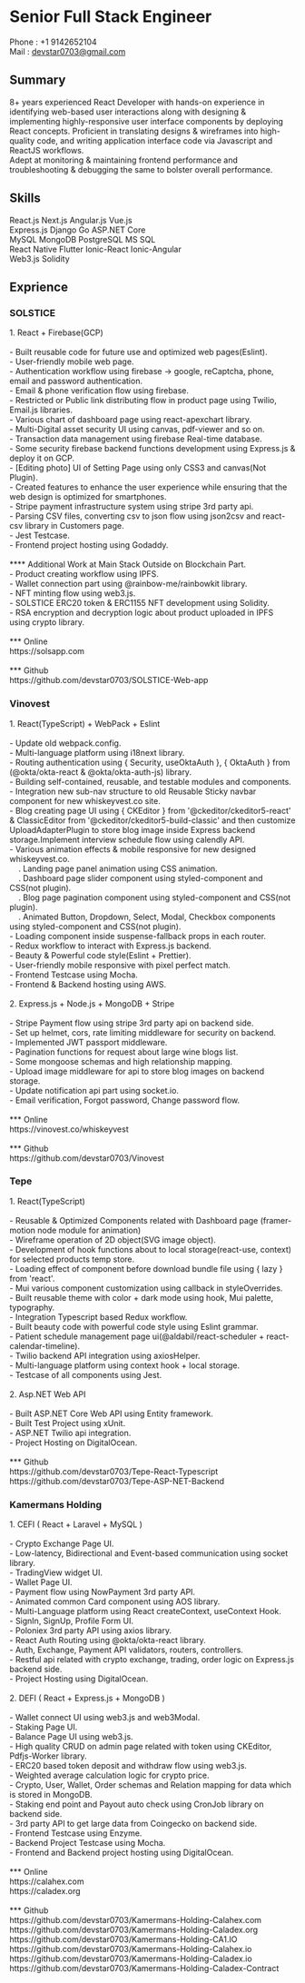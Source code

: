 <h1>Senior Full Stack Engineer</h1>

Phone : +1 9142652104
<br/>
Mail : devstar0703@gmail.com

<h2>Summary</h2>

8+ years experienced React Developer with hands-on experience in identifying web-based user interactions along with designing & implementing highly-responsive user interface components by deploying React concepts.<nr/>
Proficient in translating designs & wireframes into high-quality code, and writing application interface code via Javascript and ReactJS workflows.<br/>
Adept at monitoring & maintaining frontend performance and troubleshooting & debugging the same to bolster overall performance.

<h2>Skills</h2>

React.js Next.js Angular.js Vue.js<br/>
Express.js Django Go ASP.NET Core<br/>
MySQL MongoDB PostgreSQL MS SQL<br/>
React Native Flutter Ionic-React Ionic-Angular <br/>
Web3.js Solidity<br/>

<h2>Exprience</h2>

<h3>SOLSTICE</h3>
1. React + Firebase(GCP)<br/><br/>
- Built reusable code for future use and optimized web pages(Eslint).<br/>
- User-friendly mobile web page.<br/>
- Authentication workflow using firebase → google, reCaptcha, phone, email and password authentication.<br/>
- Email & phone verification flow using firebase.<br/>
- Restricted or Public link distributing flow in product page using Twilio, Email.js libraries.<br/>
- Various chart of dashboard page using react-apexchart library.<br/>
- Multi-Digital asset security UI using canvas, pdf-viewer and so on.<br/>
- Transaction data management using firebase Real-time database.<br/>
- Some security firebase backend functions development using Express.js & deploy it on GCP.<br/>
- [Editing photo] UI of Setting Page using only CSS3 and canvas(Not Plugin).<br/>
- Created features to enhance the user experience while ensuring that the web design is optimized for smartphones.<br/>
- Stripe payment infrastructure system using stripe 3rd party api.<br/>
- Parsing CSV files, converting csv to json flow using json2csv and react-csv library in Customers page.<br/>
- Jest Testcase.<br/>
- Frontend project hosting using Godaddy.<br/>
<br/>
**** Additional Work at Main Stack Outside on Blockchain Part.<br/>
- Product creating workflow using IPFS.<br/>
- Wallet connection part using @rainbow-me/rainbowkit library.<br/>
- NFT minting flow using web3.js.<br/>
- SOLSTICE ERC20 token & ERC1155 NFT development using Solidity. <br/>
- RSA encryption and decryption logic about product uploaded in IPFS using crypto library.<br/>
<br/>
*** Online<br/>
https://solsapp.com
<br/><br/>
*** Github<br/>
https://github.com/devstar0703/SOLSTICE-Web-app

<h3>Vinovest</h3>
1. React(TypeScript) + WebPack + Eslint<br/><br/>
- Update old webpack.config.<br/>
- Multi-language platform using i18next library.<br/>
- Routing authentication using { Security, useOktaAuth }, { OktaAuth } from (@okta/okta-react & @okta/okta-auth-js) library.<br/>
- Building self-contained, reusable, and testable modules and components.<br/>
- Integration new sub-nav structure to old Reusable Sticky navbar component for new whiskeyvest.co site.<br/>
- Blog creating page UI using { CKEditor } from '@ckeditor/ckeditor5-react' & ClassicEditor from '@ckeditor/ckeditor5-build-classic' and then customize UploadAdapterPlugin to store blog image inside Express backend storage.Implement interview schedule flow using calendly API.<br/>
- Various animation effects & mobile responsive for new designed whiskeyvest.co.<br/>
  &nbsp;&nbsp;&nbsp; . Landing page panel animation using CSS animation.<br/>
  &nbsp;&nbsp;&nbsp; . Dashboard page slider component using styled-component and CSS(not plugin).<br/>
  &nbsp;&nbsp;&nbsp; . Blog page pagination component using styled-component and CSS(not plugin).<br/>
  &nbsp;&nbsp;&nbsp; . Animated Button, Dropdown, Select, Modal, Checkbox components using styled-component and CSS(not plugin).<br/>
- Loading component inside suspense-fallback props in each router.<br/>
- Redux workflow to interact with Express.js backend.<br/>
- Beauty & Powerful code style(Eslint + Prettier).<br/>
- User-friendly mobile responsive with pixel perfect match.<br/>
- Frontend Testcase using Mocha.<br/>
- Frontend & Backend hosting using AWS.<br/>
<br/>
2. Express.js + Node.js + MongoDB + Stripe<br/><br/>
- Stripe Payment flow using stripe 3rd party api on backend side.<br/>
- Set up helmet, cors, rate limiting middleware for security on backend.<br/>
- Implemented JWT passport middleware.<br/>
- Pagination functions for request about large wine blogs list.<br/>
- Some mongoose schemas and high relationship mapping.<br/>
- Upload image middleware for api to store blog images on backend storage.<br/>
- Update notification api part using socket.io.<br/>
- Email verification, Forgot password, Change password flow.<br/>
<br/>
*** Online<br/>
https://vinovest.co/whiskeyvest<br/>
<br/>
*** Github<br/>
https://github.com/devstar0703/Vinovest


<h3>Tepe</h3>
1. React(TypeScript)<br/><br/>
- Reusable & Optimized Components related with Dashboard page (framer-motion node module for animation) <br/>
- Wireframe operation of 2D object(SVG image object). <br/>
- Development of hook functions about to local storage(react-use, context) for selected products temp store.<br/>
- Loading effect of component before download bundle file using { lazy } from 'react'.<br/>
- Mui various component customization using callback in styleOverrides.<br/>
- Built reusable theme with color + dark mode using hook, Mui palette, typography.<br/>
- Integration Typescript based Redux workflow.<br/>
- Built beauty code with powerful code style using Eslint grammar. <br/>
- Patient schedule management page ui(@aldabil/react-scheduler + react-calendar-timeline).<br/>
- Twilio backend API integration using axiosHelper.<br/>
- Multi-language platform using context hook + local storage.<br/>
- Testcase of all components using Jest.<br/>
<br/>
2. Asp.NET Web API<br/><br/>
- Built ASP.NET Core Web API using Entity framework. <br/>
- Built Test Project using xUnit. <br/>
- ASP.NET Twilio api integration. <br/>
- Project Hosting on DigitalOcean.<br/>
<br/>
*** Github<br/>
https://github.com/devstar0703/Tepe-React-Typescript<br/>
https://github.com/devstar0703/Tepe-ASP-NET-Backend

  
<h3>Kamermans Holding</h3>
1. CEFI ( React + Laravel + MySQL )<br/>
<br/>
- Crypto Exchange Page UI.<br/>
- Low-latency, Bidirectional and Event-based communication using socket library.<br/>
- TradingView widget UI.<br/>
- Wallet Page UI.<br/>
- Payment flow using NowPayment 3rd party API.<br/>
- Animated common Card component using AOS library.<br/>
- Multi-Language platform using React createContext, useContext Hook.<br/>
- SignIn, SignUp, Profile Form UI.<br/>
- Poloniex 3rd party API using axios library.<br/>
- React Auth Routing using @okta/okta-react library.<br/>
- Auth, Exchange, Payment API validators, routers, controllers.<br/>
- Restful api related with crypto exchange, trading, order logic on Express.js backend side.<br/>
- Project Hosting using DigitalOcean.<br/>
<br/>
2. DEFI ( React + Express.js + MongoDB )<br/><br/>
- Wallet connect UI using web3.js and web3Modal.<br/>
- Staking Page UI.<br/>
- Balance Page UI using web3.js.<br/>
- High quality CRUD on admin page related with token using CKEditor, Pdfjs-Worker library.<br/>
- ERC20 based token deposit and withdraw flow using web3.js.<br/>
- Weighted average calculation logic for crypto price.<br/>
- Crypto, User, Wallet, Order schemas and Relation mapping for data which is stored in MongoDB.<br/>
- Staking end point and Payout auto check using CronJob library on backend side.<br/>
- 3rd party API to get large data from Coingecko on backend side.<br/>
- Frontend Testcase using Enzyme.<br/>
- Backend Project Testcase using Mocha.<br/>
- Frontend and Backend project hosting using DigitalOcean.<br/>
<br/>
*** Online<br/>
https://calahex.com<br/>
https://caladex.org<br/>
<br/>
*** Github<br/>
https://github.com/devstar0703/Kamermans-Holding-Calahex.com<br/>
https://github.com/devstar0703/Kamermans-Holding-Caladex.org<br/>
https://github.com/devstar0703/Kamermans-Holding-CA1.IO<br/>
https://github.com/devstar0703/Kamermans-Holding-Calahex.io<br/>
https://github.com/devstar0703/Kamermans-Holding-Caladex.io<br/>
https://github.com/devstar0703/Kamermans-Holding-Caladex-Contract
